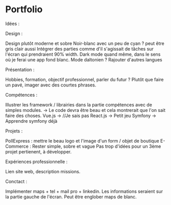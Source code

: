 # Portfolio

Idées :


Design :

Design plutôt moderne et sobre
Noir-blanc avec un peu de cyan ? peut être gris clair aussi
Intégrer des parties comme d'il s'agissait de tâches sur l'écran qui prendraient 90% width.
Dark mode quand même, dans le sens où je ferai une app fond blanc.
Mode daltonien ?
Rajouter d'autres langues


Présentation :

Hobbies, formation, objectif professionnel, parler du futur ?
Plutôt que faire un pavé, imager avec des courtes phrases.


Compétences :

Illustrer les framework / librairies dans la partie compétences avec de simples modules. -> Le code devra être beau et cela montrerait que l'on sait faire des choses.
Vue.js -> //Je sais pas
React.js -> Petit jeu
Symfony -> Apprendre symfony déjà


Projets :

PollExpress : mettre le beau logo et l'image d'un form / objet de boutique
E-Commerce : Rester simple, sobre et vague
Pas trop d'idées pour un 3ème projet pertienent, à développer.


Expériences professionnelle :

Lien site web, description missions.


Conctact : 

Implémenter maps + tel + mail pro + linkedin.
Les informations seraient sur la partie gauche de l'écran.
Peut être englober maps de blanc.
